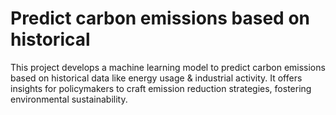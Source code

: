 # Predict carbon emissions based on historical
This project develops a machine learning model to predict carbon emissions based on historical data like energy usage &amp; industrial activity. It offers insights for policymakers to craft emission reduction strategies, fostering environmental sustainability.
